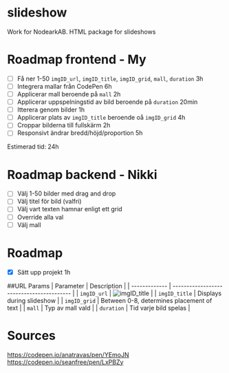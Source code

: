 # slideshow
Work for NodearkAB. HTML package for slideshows

# Roadmap frontend - My
- [ ] Få ner 1-50 `imgID_url`, `imgID_title`, `imgID_grid`, `mall`, `duration` 3h
- [ ] Integrera mallar från CodePen 6h
- [ ] Applicerar mall beroende på `mall` 2h
- [ ] Applicerar uppspelningstid av bild beroende på `duration` 20min
- [ ] Itterera genom bilder 1h
- [ ] Applicerar plats av `imgID_title` beroende oå `imgID_grid` 4h
- [ ] Croppar bilderna till fullskärm 2h
- [ ] Responsivt ändrar bredd/höjd/proportion 5h

Estimerad tid: 24h 

# Roadmap backend - Nikki
- [ ] Välj 1-50 bilder med drag and drop
- [ ] Välj titel för bild (valfri)
- [ ] Välj vart texten hamnar enligt ett grid
- [ ] Override alla val 
- [ ] Välj mall

# Roadmap
- [x] Sätt upp projekt 1h

##URL Params
| Parameter     | Description                               |
| ------------- | ----------------------------------------- |
| `imgID_url`   | <img src="imgID_url" alt="imgID_title">   |
| `imgID_title` | Displays during slideshow                 |
| `imgID_grid`  | Between 0-8, determines placement of text |
| `mall`        | Typ av mall vald                          |
| `duration`    | Tid varje bild spelas                     |



# Sources
https://codepen.io/anatravas/pen/YEmoJN
https://codepen.io/seanfree/pen/LxPBZy

